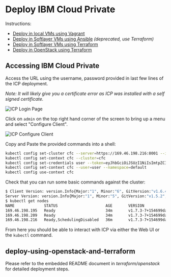 # Deploy IBM Cloud Private

Instructions:

* [Deploy in local VMs using Vagrant](docs/deploy-vagrant.md)
* [Deploy in Softlayer VMs using Ansible](docs/deploy-softlayer-ansible.md) _(deprecated, use Terraform)_
* [Deploy in Softlayer VMs using Terraform](docs/deploy-softlayer-terraform.md)
* [Deploy in OpenStack using Terraform](docs/deploy-openstack-terraform.md)


## Accessing IBM Cloud Private

Access the URL using the username, password provided in last few lines of the ICP deployment.

_Note: It will likely give you a certificate error as ICP was installed with a self signed certificate._

![ICP Login Page](images/icp-login-page.png)

Click on `admin` on the top right hand corner of the screen to bring up a menu and select "Configure Client".

![ICP Configure Client](images/icp-configure-client.png)

Copy and Paste the provided commands into a shell:

```bash
kubectl config set-cluster cfc --server=https://169.46.198.216:8001 --insecure-skip-tls-verify=true
kubectl config set-context cfc --cluster=cfc
kubectl config set-credentials user --token=eyJhbGciOiJSUzI1NiIsImtpZCI6IjY5NjI2ZDJkNjM2NjYzMmQ3MzY1NzI3NjY5NjM2NTJkNmI2NTc5NjkiLCJ0eXAiOiJKV1QifQ.eyJhdWQiOiJjZmMtc2VydmljZSIsImV4cCI6MTUwNTc5MTMwOCwiaWF0IjoxNTA1NzQ4MTA4LCJpc3MiOiJodHRwczovL21hc3Rlci5jZmM6ODQ0My9hY3MvYXBpL3YxL2F1dGgiLCJwcm9qZWN0cyI6WyJkZWZhdWx0Il0sInN1YiI6ImFkbWluIn0.wnjScyVuUUJyqt7AW4J6PrZ135dp8nWQTUmAqcjja15vaY4GQsu2lpZTn6AhmzQNWYfaYcLwc1ApcRBAB3h9oQlJOpSMI96U9XDYcMi1_i1AX8zN1EAFnklURK6TKPMy2OfNx8KOoWHTtRqBm-NDcla25aCpIrdHi7P9OPB2dcrHv7cYLBNwB6zWnzkM1EnRXYQIXDtKs1iX1K-A5Ph0Si3LIUg3LOjNML3Yn2D7vCWdItaGs86EE-2R2VVkYsLO19G09KwcLnhf5CmxxTjPDp2dOQjfwIFWbTmVQCFORtqj2Gt3X2EQFBwSru-e9M-fYcUiv6bqpd7WLufo-7q3bg
kubectl config set-context cfc --user=user --namespace=default
kubectl config use-context cfc
```

Check that you can run some basic commands against the cluster:

```bash
$ Client Version: version.Info{Major:"1", Minor:"6", GitVersion:"v1.6.4", GitCommit:"d6f433224538d4f9ca2f7ae19b252e6fcb66a3ae", GitTreeState:"clean", BuildDate:"2017-05-19T18:44:27Z", GoVersion:"go1.7.5", Compiler:"gc", Platform:"linux/amd64"}
Server Version: version.Info{Major:"1", Minor:"5", GitVersion:"v1.5.2", GitCommit:"08e099554f3c31f6e6f07b448ab3ed78d0520507", GitTreeState:"clean", BuildDate:"2017-02-05T08:03:16Z", GoVersion:"go1.7.5", Compiler:"gc", Platform:"linux/amd64"}
$ kubectl get nodes
NAME             STATUS                     AGE       VERSION
169.46.198.195   Ready                      34m       v1.7.3-7+154699da4767fd
169.46.198.209   Ready                      34m       v1.7.3-7+154699da4767fd
169.46.198.216   Ready,SchedulingDisabled   36m       v1.7.3-7+154699da4767fd
```

From here you should be able to interact with ICP via either the Web UI or the `kubectl` command.

## deploy-using-openstack-and-terraform

Please refer to the embedded README document in *terraform/openstack*
for detailed deployment steps.
